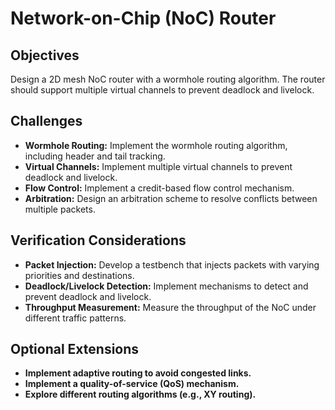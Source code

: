 # Network-on-Chip (NoC) Router

## Objectives
Design a 2D mesh NoC router with a wormhole routing algorithm. The router should support multiple virtual channels to prevent deadlock and livelock.

## Challenges
*   **Wormhole Routing:** Implement the wormhole routing algorithm, including header and tail tracking.
*   **Virtual Channels:** Implement multiple virtual channels to prevent deadlock and livelock.
*   **Flow Control:** Implement a credit-based flow control mechanism.
*   **Arbitration:** Design an arbitration scheme to resolve conflicts between multiple packets.

## Verification Considerations
*   **Packet Injection:** Develop a testbench that injects packets with varying priorities and destinations.
*   **Deadlock/Livelock Detection:** Implement mechanisms to detect and prevent deadlock and livelock.
*   **Throughput Measurement:** Measure the throughput of the NoC under different traffic patterns.

## Optional Extensions
*   **Implement adaptive routing to avoid congested links.**
*   **Implement a quality-of-service (QoS) mechanism.**
*   **Explore different routing algorithms (e.g., XY routing).**